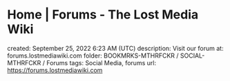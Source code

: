 # Home | Forums - The Lost Media Wiki

created: September 25, 2022 6:23 AM (UTC)
description: Visit our forum at: forums.lostmediawiki.com
folder: BOOKMRKS-MTHRFCKR / SOCIAL-MTHRFCKR / Forums
tags: Social Media, forums
url: https://forums.lostmediawiki.com